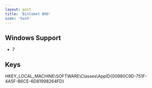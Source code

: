 ```yaml
---
layout: post
title: 'BitComet BHO'
icon: 'hash'
---
```


## Windows Support

- 7



## Keys

HKEY_LOCAL_MACHINE\SOFTWARE\Classes\AppID\{00980C9D-751F-4A5F-B6CE-6D81998264FD}

